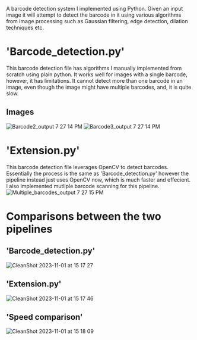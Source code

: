 A barcode detection system I implemented using Python. Given an input image it will attempt to detect the barcode in it using various algorithms from image processing such as Gaussian filtering, edge detection, dilation techniques etc.

# 'Barcode_detection.py' 
This barcode detection file has algorithms I manually implemented from scratch using plain python. It works well for images with a single barcode, however, it has limitations. It cannot detect more than one barcode in an image, even though the image might have multiple barcodes, and, it is quite slow. 

## Images
![Barcode2_output 7 27 14 PM](https://github.com/Mman755/Barcode-Detection/assets/100733144/833c26f8-c407-4ad2-8a3f-551dc8bfe9f9)
![Barcode3_output 7 27 14 PM](https://github.com/Mman755/Barcode-Detection/assets/100733144/4e346e6d-510b-4240-9182-b7e5dd28cde4)

# 'Extension.py'
This barcode detection file leverages OpenCV to detect barcodes. Essentially the process is the same as 'Barcode_detection.py' however the pipeline instead just uses OpenCV now, which is much faster and effecient. I also implemented mutliple barcode scanning for this pipeline.
![Multiple_barcodes_output 7 27 15 PM](https://github.com/Mman755/Barcode-Detection/assets/100733144/0e15ccad-e720-49e4-99cd-4e248a1616f5)

# Comparisons between the two pipelines
## 'Barcode_detection.py'
![CleanShot 2023-11-01 at 15 17 27](https://github.com/Mman755/Barcode-Detection/assets/100733144/bff508dd-cb10-468a-a796-58c992af1022)
## 'Extension.py'
![CleanShot 2023-11-01 at 15 17 46](https://github.com/Mman755/Barcode-Detection/assets/100733144/4eb62cd5-ae67-4b5a-99df-0ef6e25e5777)
## 'Speed comparison'
![CleanShot 2023-11-01 at 15 18 09](https://github.com/Mman755/Barcode-Detection/assets/100733144/a51177db-8a98-4fc1-877e-fb2c3da0dd94)



